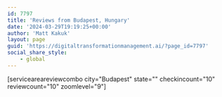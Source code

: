 ```yaml
---
id: 7797
title: 'Reviews from Budapest, Hungary'
date: '2024-03-29T19:19:25+00:00'
author: 'Matt Kakuk'
layout: page
guid: 'https://digitaltransformationmanagement.ai/?page_id=7797'
social_share_style:
    - global
---
```


\[serviceareareviewcombo city="Budapest" state="" checkincount="10" reviewcount="10" zoomlevel="9"\]